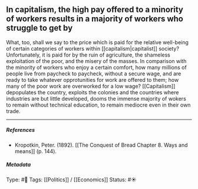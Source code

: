 ## In capitalism, the high pay offered to a minority of workers results in a majority of workers who struggle to get by  # 

What, too, shall we say to the price which is paid for the relative well-being of certain categories of workers within [[capitalism|capitalist]] society? Unfortunately, it is paid for by the ruin of agriculture, the shameless exploitation of the poor, and the misery of the masses. In comparison with the minority of workers who enjoy a certain comfort, how many millions of people live from paycheck to paycheck, without a secure wage, and are ready to take whatever opprotunities for work are offered to them; how many of the poor work are overworked for a low wage? [[Capitalism]] depopulates the country, exploits the colonies and the countries where industries are but little developed, dooms the immense majority of wokers to remain without technical education, to remain mediocre even in their own trade.

___

##### References

- Kropotkin, Peter. (1892). [[The Conquest of Bread Chapter 8. Ways and means]] (p. 144).

##### Metadata

Type: #🔴 
Tags: [[Politics]] / [[Economics]] 
Status: #☀️ 